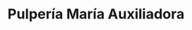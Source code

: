 ---
title: "Pulpería María Auxiliadora"
url: /san-jorge/pulperia-maria-auxiliadora/
shop: comodidad
---